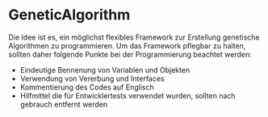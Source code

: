 # GeneticAlgorithm

Die Idee ist es, ein möglichst flexibles Framework zur Erstellung genetische Algorithmen zu programmieren. Um das Framework pflegbar zu halten, sollten daher folgende Punkte bei der Programmierung beachtet werden: 

- Eindeutige Bennenung von Variablen und Objekten
- Verwendung von Vererbung und Interfaces
- Kommentierung des Codes auf Englisch
- Hilfmittel die für Entwicklertests verwendet wurden, sollten nach gebrauch entfernt werden
